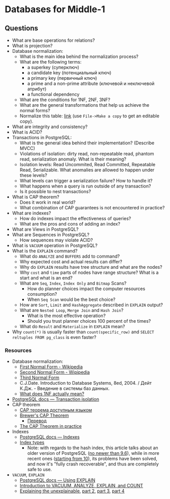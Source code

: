 # Databases for Middle-1

## Questions

* What are base operations for relations?
* What is projection?
* Database normalization:
  * What is the main idea behind the normalization process?
  * What are the following terms:
    * a superkey (суперключ)
    * a candidate key (потенциальный ключ)
    * a primary key (первичный ключ)
    * a prime and a non-prime attribute (ключевой и неключевой атрибут)
    * a functional dependency
  * What are the conditions for 1NF, 2NF, 3NF?
  * What are the general transformations that help us achieve the normal forms?
  * Normalize this table: [link](https://docs.google.com/spreadsheets/d/11DWWljndtwVSyRbYgKTbDXTnwM1E5ZiLrxwQdGvXm_8/edit?usp=sharing) (use `File->Make a copy` to get an editable copy).
* What are integrity and consistency?
* What is ACID?
* Transactions in PostgreSQL:
  * What is the general idea behind their implementation? (Describe MVCC)
  * Violations of isolation: dirty read, non-repeatable read, phantom read, serialization anomaly. What is their meaning?
  * Isolation levels: Read Uncommited, Read Committed, Repeatable Read, Serializable. What anomalies are allowed to happen under these levels?
  * What levels can trigger a serialization failure? How to handle it?
  * What happens when a query is run outside of any transaction?
  * Is it possible to nest transactions?
* What is CAP theorem?
  * Does it work in real world?
  * What combination of CAP guarantees is not encountered in practice?
* What are indexes?
  * How do indexes impact the effectiveness of queries?
  * What are the pros and cons of adding an index?
* What are Views in PostgreSQL?
* What are Sequences in PostgreSQL?
  * How sequences may violate ACID?
* What is `VACUUM` operation in PostgreSQL?
* What is the `EXPLAIN` command?
  * What do `ANALYZE` and `BUFFERS` add to command?
  * Why expected cost and actual results can differ?
  * Why do `EXPLAIN` results have tree structure and what are the nodes?
  * Why `cost` and `time` parts of nodes have range structure? What is a start and what is an end?
  * What are `Seq`, `Index`, `Index Only` and `Bitmap` Scans?
    * How do planner choices impact the computer resources consumption?
    * When `Seq Scan` would be the best choice?
  * How are `Sort`, `Limit` and `HashAggregate` described in `EXPLAIN` output?
  * What are `Nested Loop`, `Merge Join` and `Hash Join`?
    * What is the most effective operation?
    * Should you trust planner choices 100 percent of the times?
  * What do `Result` and `Materialize` in `EXPLAIN` mean?
* Why `count(*)` is usually faster than `count(specific_row)` and `SELECT reltuples FROM pg_class` is even faster?

### Resources

* Database normalization: 
  * [First Normal Form - Wikipedia](https://en.wikipedia.org/wiki/First_normal_form)
  * [Second Normal Form - Wipipedia](https://en.wikipedia.org/wiki/Second_normal_form)
  * [Third Normal Form](https://en.wikipedia.org/wiki/Third_normal_form)
  * C.J.Date. Introduction to Database Systems, 8ed, 2004. / Дейт К.Дж. - Введение в системы баз данных.
  * [What does 1NF actually mean?](https://www.cargocultcode.com/what-does-first-normal-form-mean/)
* [PostgreSQL docs &mdash; Transaction isolation](https://www.postgresql.org/docs/13/transaction-iso.html)
* CAP theorem
  * [CAP теорема доступным языком](https://habr.com/ru/post/130577/)
  * [Brewer's CAP Theorem](http://www.julianbrowne.com/article/brewers-cap-theorem)
    * [Перевод](https://softwaremaniacs.org/blog/2010/01/31/brewers-cap-theorem/)
  * [The CAP Theorem in practice](https://hub.packtpub.com/the-cap-theorem-in-practice-the-consistency-vs-availability-trade-off-in-distributed-databases/)
* Indexes
  * [PostgreSQL docs &mdash; Indexes](https://www.postgresql.org/docs/13/indexes.html)
  * [Index types](https://thoughtbot.com/blog/postgres-index-types)
    * Note: with regards to the hash index, this article talks about an older version of PostgreSQL ([no newer than 9.6](https://www.postgresql.org/docs/9.6/indexes-types.html)), while in more recent ones ([starting from 10](https://www.postgresql.org/docs/10/hash-intro.html)), its problems have been solved, and now it's "fully crash recoverable", and thus are completely safe to use.
* `VACUUM`, `EXPLAIN`
  * [PostgreSQL docs &mdash; Using EXPLAIN](https://www.postgresql.org/docs/13/using-explain.html)
  * [Introduction to VACUUM, ANALYZE, EXPLAIN, and COUNT](https://wiki.postgresql.org/wiki/Introduction_to_VACUUM,_ANALYZE,_EXPLAIN,_and_COUNT)
  * [Explaining the unexplainable](https://www.depesz.com/2013/04/16/explaining-the-unexplainable/), [part 2](https://www.depesz.com/2013/04/27/explaining-the-unexplainable-part-2/), [part 3](https://www.depesz.com/2013/05/09/explaining-the-unexplainable-part-3/), [part 4](https://www.depesz.com/2013/05/19/explaining-the-unexplainable-part-4/)
